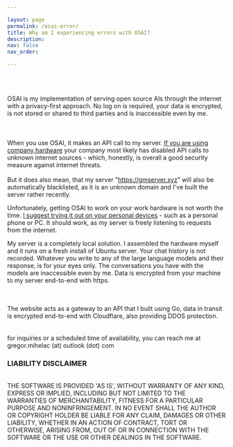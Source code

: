 ```yaml
---

layout: page
permalink: /osai-error/
title: Why am I experiencing errors with OSAI?
description:
nav: false
nav_order: 

---
```

<br>


<br>

OSAI is my implementation of serving open source AIs through the internet with a privacy-first approach. No log on is required, your data is encrypted, is not stored or shared to third parties and is inaccessible even by me.
<br>
<br>
<br>
<br>
When you use OSAI, it makes an API call to my server. <a href> If you are using company hardware<a> your company most likely has disabled API calls to unknown internet sources - which, honestly, is overall a good security measure against internet threats.
<br>
<br>
But it does also mean, that my server "https://gmserver.xyz" will also be automatically blacklisted, as it is an unknown domain and I've built the server rather recently.

Unfortunately, getting OSAI to work on your work hardware is not worth the time. <a href>I suggest trying it out on your personal devices</a> - such as a personal phone or PC. It should  work, as my server is freely listening to requests from the internet.

My server is a completely local solution. I assembled the hardware myself and it runs on a fresh install of Ubuntu server. Your chat history is not recorded. Whatever you write to any of the large language models and their response, is for your eyes only.
The conversations you have with the models are inaccessible even by me. Data is encrypted from your machine to my server end-to-end with https.

<br>
<br>
The website acts as a gateway to an API that I built using Go, data in transit is encrypted end-to-end with Cloudflare, also providing DDOS protection. <br>
<br>

<br>
for inquiries or a scheduled time of availability, you can reach me at gregor.mihelac (at) outlook (dot) com


### LIABILITY DISCLAIMER<br>
<br>
THE SOFTWARE IS PROVIDED 'AS IS', WITHOUT WARRANTY OF ANY KIND, EXPRESS OR
IMPLIED, INCLUDING BUT NOT LIMITED TO THE WARRANTIES OF MERCHANTABILITY,
FITNESS FOR A PARTICULAR PURPOSE AND NONINFRINGEMENT. IN NO EVENT SHALL THE
AUTHOR OR COPYRIGHT HOLDER BE LIABLE FOR ANY CLAIM, DAMAGES OR OTHER
LIABILITY, WHETHER IN AN ACTION OF CONTRACT, TORT OR OTHERWISE, ARISING FROM,
OUT OF OR IN CONNECTION WITH THE SOFTWARE OR THE USE OR OTHER DEALINGS IN THE SOFTWARE.<br>